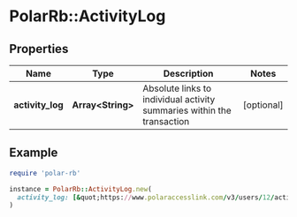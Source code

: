 # PolarRb::ActivityLog

## Properties

| Name | Type | Description | Notes |
| ---- | ---- | ----------- | ----- |
| **activity_log** | **Array&lt;String&gt;** | Absolute links to individual activity summaries within the transaction | [optional] |

## Example

```ruby
require 'polar-rb'

instance = PolarRb::ActivityLog.new(
  activity_log: [&quot;https://www.polaraccesslink.com/v3/users/12/activity-transactions/34/activities/56&quot;,&quot;https://www.polaraccesslink.com/v3/users/12/activity-transactions/34/activities/120&quot;]
)
```

